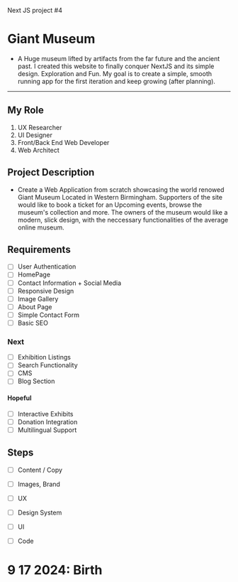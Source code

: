 Next JS project #4
# Giant Museum
- A Huge museum lifted by artifacts from the far future and the ancient past. I created this website to finally conquer NextJS and its simple design. Exploration and Fun. My goal is to create a simple, smooth running app for the first iteration and keep growing (after planning).
---

## My Role
1. UX Researcher
2. UI Designer
3. Front/Back End Web Developer
4. Web Architect

## Project Description
- Create a Web Application from scratch showcasing the world renowed Giant Museum Located in Western Birmingham. Supporters of the site would like to book a ticket for an Upcoming events, browse the museum's collection and more. 
The owners of the museum would like a modern, slick design, with the neccessary functionalities of the average online museum. 

## Requirements
- [ ] User Authentication
- [ ] HomePage
- [ ] Contact Information + Social Media
- [ ] Responsive Design
- [ ] Image Gallery
- [ ] About Page
- [ ] Simple Contact Form
- [ ] Basic SEO

### Next
- [ ] Exhibition Listings
- [ ] Search Functionality
- [ ] CMS
- [ ] Blog Section

#### Hopeful 
- [ ] Interactive Exhibits
- [ ] Donation Integration
- [ ] Multilingual Support

## Steps
- [  ] Content / Copy
- [  ] Images, Brand
- [  ] UX
- [  ] Design System
- [  ] UI 
- [ ] Code   


# 9 17 2024: Birth


